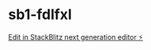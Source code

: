 # sb1-fdlfxl

[Edit in StackBlitz next generation editor ⚡️](https://stackblitz.com/~/github.com/CFajdo/sb1-fdlfxl)